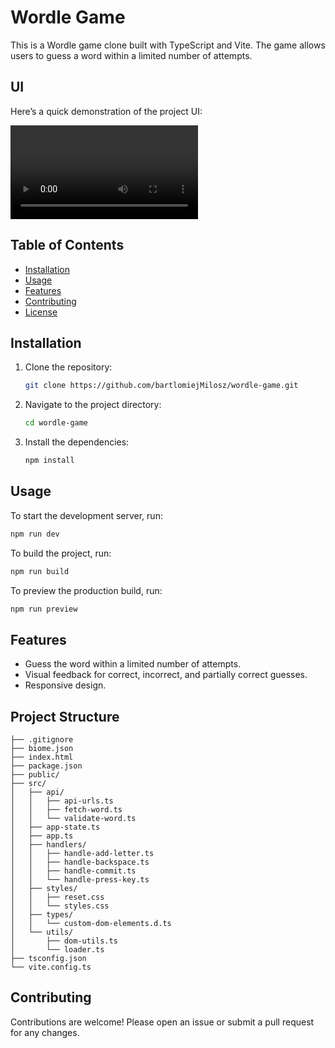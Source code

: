 # Wordle Game

This is a Wordle game clone built with TypeScript and Vite. The game allows users to guess a word within a limited number of attempts.

## UI

Here’s a quick demonstration of the project UI:

<video controls>
  <source src="_design/app_demo.mp4" type="video/mp4">
  Your browser does not support the video tag.
</video>

## Table of Contents

- [Installation](#installation)
- [Usage](#usage)
- [Features](#features)
- [Contributing](#contributing)
- [License](#license)

## Installation

1. Clone the repository:

   ```sh
   git clone https://github.com/bartlomiejMilosz/wordle-game.git
   ```

2. Navigate to the project directory:

   ```sh
   cd wordle-game
   ```

3. Install the dependencies:

   ```sh
   npm install
   ```

## Usage

To start the development server, run:

```sh
npm run dev
```

To build the project, run:

```sh
npm run build
```

To preview the production build, run:

```sh
npm run preview
```

## Features

- Guess the word within a limited number of attempts.
- Visual feedback for correct, incorrect, and partially correct guesses.
- Responsive design.

## Project Structure

```uml
├── .gitignore
├── biome.json
├── index.html
├── package.json
├── public/
├── src/
│   ├── api/
│   │   ├── api-urls.ts
│   │   ├── fetch-word.ts
│   │   └── validate-word.ts
│   ├── app-state.ts
│   ├── app.ts
│   ├── handlers/
│   │   ├── handle-add-letter.ts
│   │   ├── handle-backspace.ts
│   │   ├── handle-commit.ts
│   │   └── handle-press-key.ts
│   ├── styles/
│   │   ├── reset.css
│   │   └── styles.css
│   ├── types/
│   │   └── custom-dom-elements.d.ts
│   └── utils/
│       ├── dom-utils.ts
│       └── loader.ts
├── tsconfig.json
└── vite.config.ts
```

## Contributing

Contributions are welcome! Please open an issue or submit a pull request for any changes.
